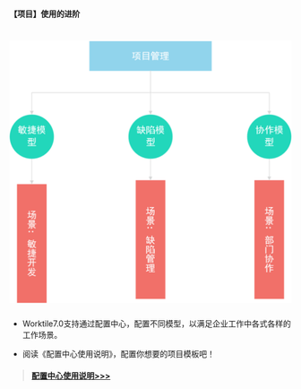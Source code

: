 #### 【项目】使用的进阶
# ![](/assets/项目使用进阶.png)
* Worktile7.0支持通过配置中心，配置不同模型，以满足企业工作中各式各样的工作场景。

* 阅读《配置中心使用说明》，配置你想要的项目模板吧！

>#### [配置中心使用说明>>>](https://cdn.worktile.com/playbook/buildingyourproject.pdf)
